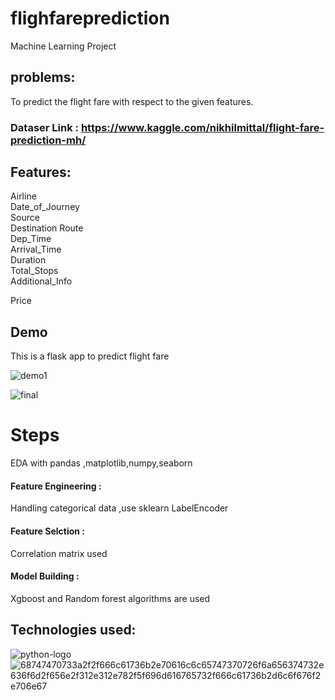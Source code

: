# flighfareprediction
Machine Learning Project
## problems: 
To predict the flight fare with respect to the given features.

### Dataser Link : https://www.kaggle.com/nikhilmittal/flight-fare-prediction-mh/

## Features:
Airline  
Date_of_Journey  
Source  
Destination 
Route  
Dep_Time  
Arrival_Time  
Duration   
Total_Stops  
Additional_Info   

Price

## Demo

This is a flask app to predict flight fare

![demo1](https://user-images.githubusercontent.com/64775171/155512064-3992a456-0791-405a-b02b-e4de1db2d055.png)



![final](https://user-images.githubusercontent.com/64775171/155833640-a2be4c9b-4274-4637-a545-defcba4b2186.png)

# Steps  

EDA with pandas ,matplotlib,numpy,seaborn  

#### Feature Engineering :  

Handling categorical data ,use sklearn LabelEncoder 

#### Feature Selction :  

Correlation matrix used

#### Model Building : 

Xgboost and Random forest algorithms are used


## Technologies used: 

![python-logo](https://user-images.githubusercontent.com/64775171/155834036-94aac412-2916-449e-88b3-2585647f2043.png)  ![68747470733a2f2f666c61736b2e70616c6c65747370726f6a656374732e636f6d2f656e2f312e312e782f5f696d616765732f666c61736b2d6c6f676f2e706e67](https://user-images.githubusercontent.com/64775171/155833997-b02541d2-e8c0-4fcb-971d-7bc169024502.png)



